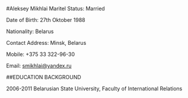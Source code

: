 #Aleksey Mikhlai
Maritel Status: Married

Date of Birth: 27th Oktober 1988

Nationality: Belarus

Contact Address: Minsk, Belarus

Mobile: +375 33 322-96-30

Email: smikhlai@yandex.ru


##EDUCATION BACKGROUND


2006-2011 Belarusian State University, Faculty of International Relations
